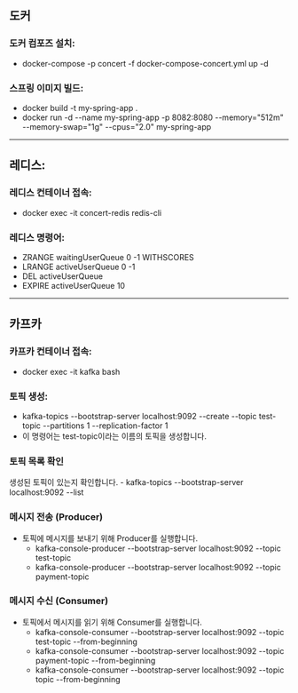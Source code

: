 ## 도커
### 도커 컴포즈 설치:
- docker-compose -p concert -f docker-compose-concert.yml up -d

### 스프링 이미지 빌드:
- docker build -t my-spring-app .
- docker run -d   --name my-spring-app   -p 8082:8080   --memory="512m"   --memory-swap="1g"   --cpus="2.0"  my-spring-app
---
## 레디스:
### 레디스 컨테이너 접속:
- docker exec -it concert-redis redis-cli
### 레디스 명령어:
- ZRANGE waitingUserQueue 0 -1 WITHSCORES
- LRANGE activeUserQueue 0 -1
- DEL activeUserQueue
- EXPIRE activeUserQueue 10

---

##  카프카
### 카프카 컨테이너 접속: 
- docker exec -it kafka bash 
### 토픽 생성:
- kafka-topics --bootstrap-server localhost:9092 --create --topic test-topic --partitions 1 --replication-factor 1 
- 이 명령어는 test-topic이라는 이름의 토픽을 생성합니다.

### 토픽 목록 확인
   생성된 토픽이 있는지 확인합니다.
    - kafka-topics --bootstrap-server localhost:9092 --list

### 메시지 전송 (Producer)
- 토픽에 메시지를 보내기 위해 Producer를 실행합니다.
    - kafka-console-producer --bootstrap-server localhost:9092 --topic test-topic
    - kafka-console-producer --bootstrap-server localhost:9092 --topic payment-topic

### 메시지 수신 (Consumer)
- 토픽에서 메시지를 읽기 위해 Consumer를 실행합니다.
  - kafka-console-consumer --bootstrap-server localhost:9092 --topic test-topic --from-beginning
  - kafka-console-consumer --bootstrap-server localhost:9092 --topic payment-topic --from-beginning
  - kafka-console-consumer --bootstrap-server localhost:9092 --topic topic --from-beginning

